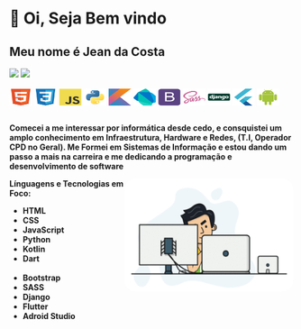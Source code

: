 
<h1> 👋 Oi, Seja Bem vindo </h1>
<h2>  Meu nome é Jean da Costa </h2>

<div>
  <a href="https://github.com/JeandaCosta">
    <img height="180em" src="https://github-readme-stats.vercel.app/api?username=jeandacosta&show_icons=true&theme=dark&include_all_commits=true&count_private=true"></a>
    <a href="https://github.com/JeandaCosta">
    <img height="180em" src="https://github-readme-stats.vercel.app/api/top-langs/?username=jeandacosta&layout=compact&langs_count=7&theme=dark">
  </a>
</div>
  
<div style="display: inline_block"><br>
  <img align="center" alt="Jean-HTML" height="30" width="40" src="https://github.com/devicons/devicon/blob/master/icons/html5/html5-original.svg">
  <img align="center" alt="Jean-CSS" height="30" width="40" src="https://github.com/devicons/devicon/blob/master/icons/css3/css3-original.svg">
  <img align="center" alt="Jean-Js" height="30" width="40" src="https://github.com/devicons/devicon/blob/master/icons/javascript/javascript-original.svg">
  <img align="center" alt="Jean-Python" height="30" width="40" src="https://raw.githubusercontent.com/devicons/devicon/master/icons/python/python-original.svg">
  <img align="center" alt="Jean-Kotlin" height="30" width="40" src="https://github.com/devicons/devicon/blob/master/icons/kotlin/kotlin-original.svg">
  <img align="center" alt="Jean-Dart" height="30" width="40" src="https://github.com/devicons/devicon/blob/master/icons/dart/dart-original.svg">
  
  <img align="center" alt="Jean-Bootstrap" height="30" width="40" src="https://github.com/devicons/devicon/blob/master/icons/bootstrap/bootstrap-plain.svg">
  <img align="center" alt="Jean-Sass" height="30" width="40" src="https://github.com/devicons/devicon/blob/master/icons/sass/sass-original.svg">
  <img align="center" alt="Jean-Django" height="30" width="40" src="https://github.com/devicons/devicon/blob/master/icons/django/django-original.svg">
  <img align="center" alt="Jean-Flutter" height="30" width="40" src="https://github.com/devicons/devicon/blob/master/icons/flutter/flutter-original.svg">
  <img align="center" alt="Jean-Android" height="30" width="40" src="https://github.com/devicons/devicon/blob/master/icons/android/android-original.svg">
  
</div><br>
  
<div>
  <p> <strong> Comecei a me interessar por informática desde cedo, e consquistei um amplo conhecimento em Infraestrutura, Hardware e Redes, (T.I, Operador CPD no Geral). Me  Formei em Sistemas de Informação e estou dando um passo a mais na carreira e me dedicando a programação e desenvolvimento de software </strong></p> 
</div>

<div>
  <img style="border-radius: 20px" align="right" alt="Jean" height="200" width="300" src="ProgramGif.gif">
</div>

<div>
  <strong>
    <p>Línguagens e Tecnologias em Foco: </p>
    <ul>
      <li>HTML</li>
      <li>CSS</li>
      <li>JavaScript</li>
      <li>Python</li>
      <li>Kotlin</li>
      <li>Dart</li><br>
      <li>Bootstrap</li>
      <li>SASS</li>
      <li>Django</li>
      <li>Flutter</li>
      <li>Adroid Studio</li>
    </ul>
  </strong>
<div>
 
